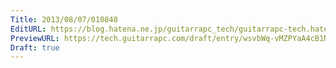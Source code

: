 ```yaml
---
Title: 2013/08/07/010848
EditURL: https://blog.hatena.ne.jp/guitarrapc_tech/guitarrapc-tech.hatenablog.com/atom/entry/6802418398340959790
PreviewURL: https://tech.guitarrapc.com/draft/entry/wsvbWq-vMZPYaA4cB1N2h-nD2ks
Draft: true
---
```


